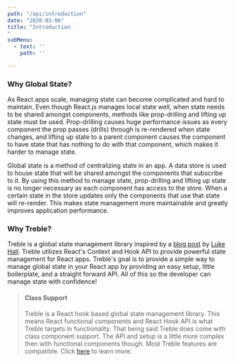 ```yaml
---
path: "/api/introduction"
date: "2020-03-06"
title: "Introduction
"
subMenu: 
  - text: '' 
    path: ''

---
```


### Why Global State?

As React apps scale, managing state can become complicated and hard to maintain. Even though React.js manages local state well, when state needs to be shared amongst components, methods like prop-drilling and lifting up state must be used.  Prop-drilling causes huge performance issues as every component the prop passes (drills) through is re-rendered when state changes, and lifting up state to a parent component causes the component to have state that has nothing to do with that component, which makes it harder to manage state.

Global state is a method of centralizing state in an app.  A data store is used to house state that will be shared amongst the components that subscribe to it. By using this method to manage state, prop-drilling and lifting up state is no longer necessary as each component has access to the store.  When a certain state in the store updates only the components that use that state will re-render. This makes state management more maintainable and greatly improves application performance.


### Why Treble?

Treble is a global state management library inspired by a [blog post](https://medium.com/simply/state-management-with-react-hooks-and-context-api-at-10-lines-of-code-baf6be8302c) by [Luke Hall](https://medium.com/@luke.hall). Treble utilizes React's Context and Hook API to provide powerful state management for React apps. Treble's goal is to provide a simple way to manage global state in your React app by providing an easy setup, little boilerplate, and a straight forward API. All of this so the developer can manage state with confidence!

> #### Class Support
> Treble is a React hook based global state management library.  This means React functional components and React Hook API is what Treble targets in 
> functionality.  That being said Treble does come with class component support.  The API and setup is a little more complex then with functional 
> components though. Most Treble features are compatible.  Click [here](/api/class-components) to learn more.
